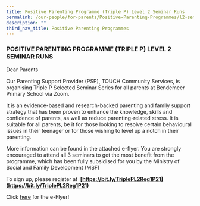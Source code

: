 ```yaml
---
title: Positive Parenting Programme (Triple P) Level 2 Seminar Runs
permalink: /our-people/for-parents/Positive-Parenting-Programmes/l2-seminar-runs
description: ""
third_nav_title: Positive Parenting Programmes
---
```

### POSITIVE PARENTING PROGRAMME (TRIPLE P) LEVEL 2 SEMINAR RUNS

Dear Parents  
 

Our Parenting Support Provider (PSP), TOUCH Community Services, is organising Triple P Selected Seminar Series for all parents at Bendemeer Primary School via Zoom.  

It is an evidence-based and research-backed parenting and family support strategy that has been proven to enhance the knowledge, skills and confidence of parents, as well as reduce parenting-related stress. It is suitable for all parents, be it for those looking to resolve certain behavioural issues in their teenager or for those wishing to level up a notch in their parenting.

More information can be found in the attached e-flyer. You are strongly encouraged to attend all 3 seminars to get the most benefit from the programme, which has been fully subsidised for you by the Ministry of Social and Family Development (MSF)

To sign up, please register at  **[https://bit.ly/TriplePL2Reg1P21](https://bit.ly/TriplePL2Reg1P21)**

  

Click [here](/files/EDM%20and%20Speaker%20Profile%20Run%201P.pdf) for the e-Flyer!